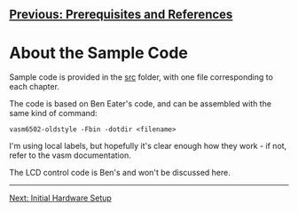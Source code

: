 [Previous: Prerequisites and References](0a_Prereqs.md)
---

# About the Sample Code

Sample code is provided in the [src](../src) folder, with one file corresponding to each chapter.

The code is based on Ben Eater's code, and can be assembled with the same kind of command:

    vasm6502-oldstyle -Fbin -dotdir <filename>

I'm using local labels, but hopefully it's clear enough how they work - if not, refer to the
vasm documentation.

The LCD control code is Ben's and won't be discussed here.

---
[Next: Initial Hardware Setup](0c_HardwareSetup.md)
